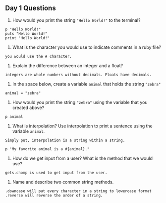 ## Day 1 Questions

1. How would you print the string `"Hello World!"` to the terminal?
```
p "Hello World!"
puts "Hello World!"
print "Hello World!"
```
1. What is the character you would use to indicate comments in a ruby file?

`you would use the # character.`

1. Explain the difference between an integer and a float?

`integers are whole numbers without decimals. Floats have decimals.`

1. In the space below, create a variable `animal` that holds the string `"zebra"`

`animal = "zebra"`

1. How would you print the string `"zebra"` using the variable that you created above?

`p animal`

1. What is interpolation? Use interpolation to print a sentence using the variable `animal`.
```
Simply put, interpolation is a string within a string.

p "My favorite animal is a #{animal}."
```
1. How do we get input from a user? What is the method that we would use?

`gets.chomp is used to get input from the user.`

1. Name and describe two common string methods.
```
.downcase will put every character in a string to lowercase format
.reverse will reverse the order of a string.
```
